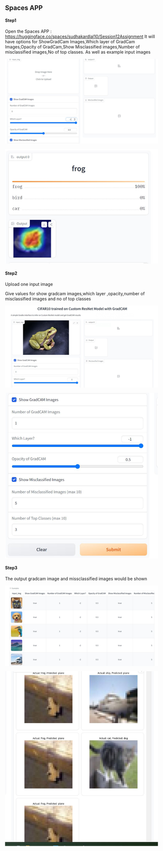 ## Spaces APP
#### Step1 

Open the Spaces APP :  https://huggingface.co/spaces/sudhakardlal10/Session12Assignment
It will have options for  ShowGradCam Images,Which layer of GradCam Images,Opacity of GradCam,Show Misclassified images,Number of misclassified images,No of top classes.
As well as example input images

![](image/SpacesImages/GRADIO1.JPG)

![](image/SpacesImages/Gradio6.JPG)


#### Step2

Upload one input image

Give values for  show gradcam images,which layer ,opacity,number of misclassified images and no of top classes


![](image/SpacesImages/Gradio3.JPG)

![](image/SpacesImages/Gradio4.JPG)

#### Step3
The output gradcam image and missclassified images would be shown

![](image/SpacesImages/Gradio5.JPG)



![](image/SpacesImages/Gradio7.JPG)


